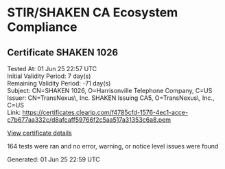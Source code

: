# STIR/SHAKEN CA Ecosystem Compliance

## Certificate SHAKEN 1026

Tested At: 01 Jun 25 22:57 UTC\
Initial Validity Period: 7 day(s)\
Remaining Validity Period: -71 day(s)\
Subject: CN=SHAKEN 1026, O=Harrisonville Telephone Company, C=US\
Issuer: CN=TransNexus\\, Inc. SHAKEN Issuing CA5, O=TransNexus\\, Inc., C=US\
Link: https://certificates.clearip.com/f4785cfd-1576-4ec1-acce-c7b677aa332c/d8afcaff59766f2c5aa517a31353c6a8.pem

[View certificate details](https://x509.io/?cert=MIIC3zCCAoWgAwIBAgIQRmUe4Jpipm2YZe1HgjjIazAKBggqhkjOPQQDAjBWMQswCQYDVQQGEwJVUzEZMBcGA1UEChMQVHJhbnNOZXh1cywgSW5jLjEsMCoGA1UEAxMjVHJhbnNOZXh1cywgSW5jLiBTSEFLRU4gSXNzdWluZyBDQTUwHhcNMjUwMzE1MjEyNDI3WhcNMjUwMzIyMjEyNDI2WjBNMQswCQYDVQQGEwJVUzEoMCYGA1UEChMfSGFycmlzb252aWxsZSBUZWxlcGhvbmUgQ29tcGFueTEUMBIGA1UEAxMLU0hBS0VOIDEwMjYwWTATBgcqhkjOPQIBBggqhkjOPQMBBwNCAASYSuDN0NKg1VqwBMMRXv0E4rGQvn1fBlB9QPAu7d%2FnnEOTWhMMI%2FnzNIk4Mli5TncKSjupGEmFM04GJbtwcsZxo4IBPDCCATgwDAYDVR0TAQH%2FBAIwADAOBgNVHQ8BAf8EBAMCB4AwHQYDVR0OBBYEFP0d6nCoOJq9lVtnAMbJzcb%2Fa0%2FHMB8GA1UdIwQYMBaAFNoAs4f4gj%2B%2FuiKiZGO19i%2FMjnXKMBcGA1UdIAQQMA4wDAYKYIZIAYb%2FCQEBBDCBpgYDVR0fBIGeMIGbMIGYoDqgOIY2aHR0cHM6Ly9hdXRoZW50aWNhdGUtYXBpLmljb25lY3Rpdi5jb20vZG93bmxvYWQvdjEvY3JsolqkWDBWMRQwEgYDVQQHDAtCcmlkZ2V3YXRlcjELMAkGA1UECAwCTkoxEzARBgNVBAMMClNUSS1QQSBDUkwxCzAJBgNVBAYTAlVTMQ8wDQYDVQQKDAZTVEktUEEwFgYIKwYBBQUHARoECjAIoAYWBDEwMjYwCgYIKoZIzj0EAwIDSAAwRQIhANSwwtGH7PnBSrkZOuLWAGC%2BFBHyD2PF1%2Bcf5%2B4bTChWAiAgpy0gsRFEJ3VTUXCJ7C7%2F5D1lFK5WcDE9kwS5vWzxPA%3D%3D)

164 tests were ran and no error, warning, or notice level issues were found


Generated: 01 Jun 25 22:59 UTC